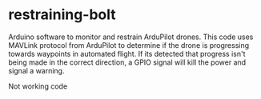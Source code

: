 # restraining-bolt
Arduino software to monitor and restrain ArduPilot drones. This code uses MAVLink protocol from ArduPilot to determine if the drone is progressing towards waypoints in automated flight.
If its detected that progress isn't being made in the correct direction, a GPIO signal will kill the power and signal a warning.

Not working code
